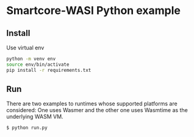 # Smartcore-WASI Python example

## Install

Use virtual env

```bash
python -m venv env
source env/bin/activate
pip install -r requirements.txt
```

## Run

There are two examples to runtimes whose supported platforms are considered: One uses Wasmer and the other one uses Wasmtime as the underlying WASM VM.

```bash
$ python run.py
```
